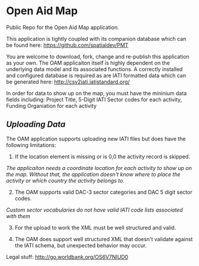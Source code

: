 Open Aid Map
============

Public Repo for the Open Aid Map application. 

This application is tightly coupled with its companion database which can be found here:
https://github.com/spatialdev/PMT

You are welcome to download, fork, change and re-publish this application as your own. 
The OAM applicaiton itself is highly dependent on the underlying data model and its associated
functions. A correctly installed and configured database is required as are IATI formatted 
data which can be generated here: http://csv2iati.iatistandard.org/


In order for data to show up on the map, you must have the mininium data fields including:
Project Title,
5-Digit IATI Sector codes for each activity,
Funding Organiation for each activity

_Uploading Data_
----------------
The OAM application supports uploading new IATI files but does have the following limitations:

1) If the location element is missing or is 0,0 the activity record is skipped.

  _The applicaiton needs a coordinate location for each activity to show up on the map. Without that,
  the application doesn't know where to place the activity or which country the activity belongs to._

2) The OAM supports valid DAC-3 sector categories and DAC 5 digit sector codes. 

  _Custom sector vocabularies do not have valid IATI code lists associated with them_ 
  
3) For the upload to work the XML must be well structured and valid.

4) The OAM does support well structured XML that doesn't validate against the IATI schema, but unexpected behavior may occur.
  
Legal stuff: http://go.worldbank.org/OS6V7NIUD0
